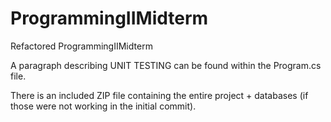 # ProgrammingIIMidterm
Refactored ProgrammingIIMidterm

A paragraph describing UNIT TESTING can be found within the Program.cs file.

There is an included ZIP file containing the entire project + databases (if those were not working in the initial commit).
